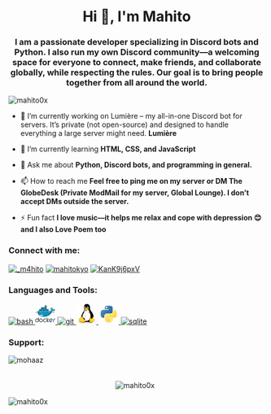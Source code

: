 <h1 align="center">Hi 👋, I'm Mahito</h1>
<h3 align="center">I am a passionate developer specializing in Discord bots and Python. I also run my own Discord community—a welcoming space for everyone to connect, make friends, and collaborate globally, while respecting the rules. Our goal is to bring people together from all around the world.</h3>

<p align="left"> <img src="https://komarev.com/ghpvc/?username=mahito0x&label=Profile%20views&color=0e75b6&style=flat" alt="mahito0x" /> </p>

- 🔭 I’m currently working on Lumière – my all-in-one Discord bot for servers. It’s private (not open-source) and designed to handle everything a large server might need. **Lumière**

- 🌱 I’m currently learning **HTML, CSS, and JavaScript**

- 💬 Ask me about **Python, Discord bots, and programming in general.**

- 📫 How to reach me **Feel free to ping me on my server or DM The GlobeDesk (Private ModMail for my server, Global Lounge). I don’t accept DMs outside the server.**

- ⚡ Fun fact **I love music—it helps me relax and cope with depression 😊 and I also Love Poem too**

<h3 align="left">Connect with me:</h3>
<p align="left">
<a href="https://twitter.com/_m4hito" target="blank"><img align="center" src="https://raw.githubusercontent.com/rahuldkjain/github-profile-readme-generator/master/src/images/icons/Social/twitter.svg" alt="_m4hito" height="30" width="40" /></a>
<a href="https://instagram.com/mahitokyo" target="blank"><img align="center" src="https://raw.githubusercontent.com/rahuldkjain/github-profile-readme-generator/master/src/images/icons/Social/instagram.svg" alt="mahitokyo" height="30" width="40" /></a>
<a href="https://discord.gg/KanK9j6pxV" target="blank"><img align="center" src="https://raw.githubusercontent.com/rahuldkjain/github-profile-readme-generator/master/src/images/icons/Social/discord.svg" alt="KanK9j6pxV" height="30" width="40" /></a>
</p>

<h3 align="left">Languages and Tools:</h3>
<p align="left"> <a href="https://www.gnu.org/software/bash/" target="_blank" rel="noreferrer"> <img src="https://www.vectorlogo.zone/logos/gnu_bash/gnu_bash-icon.svg" alt="bash" width="40" height="40"/> </a> <a href="https://www.docker.com/" target="_blank" rel="noreferrer"> <img src="https://raw.githubusercontent.com/devicons/devicon/master/icons/docker/docker-original-wordmark.svg" alt="docker" width="40" height="40"/> </a> <a href="https://git-scm.com/" target="_blank" rel="noreferrer"> <img src="https://www.vectorlogo.zone/logos/git-scm/git-scm-icon.svg" alt="git" width="40" height="40"/> </a> <a href="https://www.linux.org/" target="_blank" rel="noreferrer"> <img src="https://raw.githubusercontent.com/devicons/devicon/master/icons/linux/linux-original.svg" alt="linux" width="40" height="40"/> </a> <a href="https://www.python.org" target="_blank" rel="noreferrer"> <img src="https://raw.githubusercontent.com/devicons/devicon/master/icons/python/python-original.svg" alt="python" width="40" height="40"/> </a> <a href="https://www.sqlite.org/" target="_blank" rel="noreferrer"> <img src="https://www.vectorlogo.zone/logos/sqlite/sqlite-icon.svg" alt="sqlite" width="40" height="40"/> </a> </p>

<h3 align="left">Support:</h3>
<p><a href="https://ko-fi.com/mohaaz"> <img align="left" src="https://cdn.ko-fi.com/cdn/kofi3.png?v=3" height="50" width="210" alt="mohaaz" /></a></p><br><br>

<p><img align="center" src="https://github-readme-stats.vercel.app/api/top-langs?username=mahito0x&show_icons=true&locale=en&layout=compact" alt="mahito0x" /></p>

<p><img align="center" src="https://github-readme-streak-stats.herokuapp.com/?user=mahito0x&" alt="mahito0x" /></p>
